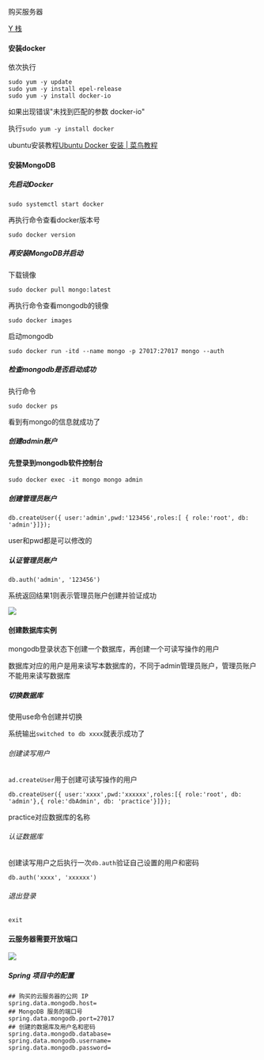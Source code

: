 购买服务器

[Y 栈](https://ham.youkeda.com/articles/detail/5f3753a15e205f30b2c2ab0a)

#### 安装docker

依次执行

```shell
sudo yum -y update
sudo yum -y install epel-release
sudo yum -y install docker-io
```

如果出现错误"未找到匹配的参数  docker-io"

执行`sudo yum -y install docker`

ubuntu安装教程[Ubuntu Docker 安装 | 菜鸟教程](https://www.runoob.com/docker/ubuntu-docker-install.html)

#### 安装MongoDB

##### 先启动Docker

```shell
sudo systemctl start docker
```

再执行命令查看docker版本号

```shell
sudo docker version
```

##### 再安装MongoDB并启动

下载镜像

```shell
sudo docker pull mongo:latest
```

再执行命令查看mongodb的镜像

```shell
sudo docker images
```

启动mongodb

```shell
sudo docker run -itd --name mongo -p 27017:27017 mongo --auth
```

##### 检查mongodb是否启动成功

执行命令

```shell
sudo docker ps
```

看到有mongo的信息就成功了

##### 创建admin账户

#### 先登录到mongodb软件控制台

```shell
sudo docker exec -it mongo mongo admin
```

##### 创建管理员账户

```shell
db.createUser({ user:'admin',pwd:'123456',roles:[ { role:'root', db: 'admin'}]});
```

user和pwd都是可以修改的

##### 认证管理员账户

```shell
db.auth('admin', '123456')
```

系统返回结果1则表示管理员账户创建并验证成功

![](C:\Users\ricardo\AppData\Roaming\marktext\images\2022-05-17-17-27-05-image.png)

#### 创建数据库实例

mongodb登录状态下创建一个数据库，再创建一个可读写操作的用户

数据库对应的用户是用来读写本数据库的，不同于admin管理员账户，管理员账户不能用来读写数据库

##### 切换数据库

使用use命令创建并切换

系统输出`switched to db xxxx`就表示成功了

###### 创建读写用户

`ad.createUser`用于创建可读写操作的用户

```shell
db.createUser({ user:'xxxx',pwd:'xxxxxx',roles:[{ role:'root', db: 'admin'},{ role:'dbAdmin', db: 'practice'}]});
```

practice对应数据库的名称

###### 认证数据库

创建读写用户之后执行一次`db.auth`验证自己设置的用户和密码

```shell
db.auth('xxxx', 'xxxxxx')
```

###### 退出登录

`exit`

#### 云服务器需要开放端口

![](https://style.youkeda.com/img/ham/course/j4/j4-8-2-2.png?x-oss-process=image/resize,w_800/watermark,image_d2F0ZXJtYXNrLnBuZz94LW9zcy1wcm9jZXNzPWltYWdlL3Jlc2l6ZSx3XzEwMA==,t_60,g_se,x_10,y_10)

##### Spring 项目中的配置

```properties
## 购买的云服务器的公网 IP
spring.data.mongodb.host=
## MongoDB 服务的端口号
spring.data.mongodb.port=27017
## 创建的数据库及用户名和密码
spring.data.mongodb.database=
spring.data.mongodb.username=
spring.data.mongodb.password=
```
